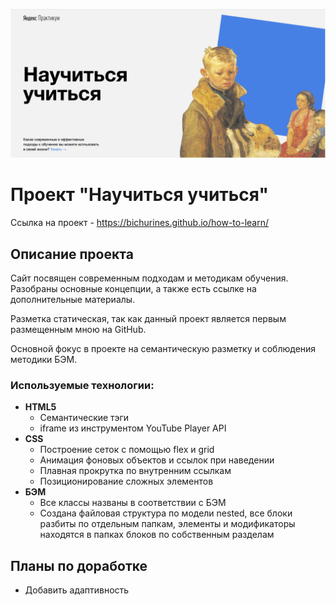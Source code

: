 ![Header](./images/readme/readme__header.png "Header")

# Проект "Научиться учиться"
Ссылка на проект - <a href="https://bichurines.github.io/how-to-learn/" target="_blank">https://bichurines.github.io/how-to-learn/</a>

## Описание проекта
Сайт посвящен современным подходам и методикам обучения. Разобраны основные концепции, а также есть ссылке на дополнительные материалы.

Разметка статическая, так как данный проект является первым размещенным мною на GitHub.

Основной фокус в проекте на семантическую разметку и соблюдения методики БЭМ.

### Используемые технологии:
* __HTML5__
  * Семантические тэги
  * iframe из инструментом YouTube Player API
* __CSS__
  * Построение сеток с помощью flex и grid
  * Анимация фоновых объектов и ссылок при наведении
  * Плавная прокрутка по внутренним ссылкам
  * Позиционирование сложных элементов
* __БЭМ__
  * Все классы названы в соответствии с БЭМ
  * Создана файловая структура по модели nested, все блоки разбиты по отдельным папкам, элементы и модификаторы находятся в папках блоков по собственным разделам

## Планы по доработке

* Добавить адаптивность
